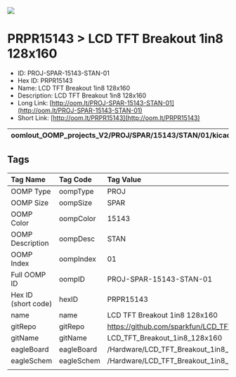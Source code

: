 


  
![][im]
# PRPR15143 > LCD TFT Breakout 1in8 128x160

- ID: PROJ-SPAR-15143-STAN-01
- Hex ID: PRPR15143
- Name: LCD TFT Breakout 1in8 128x160
- Description: LCD TFT Breakout 1in8 128x160
- Long Link: [http://oom.lt/PROJ-SPAR-15143-STAN-01](http://oom.lt/PROJ-SPAR-15143-STAN-01)
- Short Link: [http://oom.lt/PRPR15143](http://oom.lt/PRPR15143)
  

|oomlout_OOMP_projects_V2/PROJ/SPAR/15143/STAN/01/kicadPcb3dFront.png|oomlout_OOMP_projects_V2/PROJ/SPAR/15143/STAN/01/kicadPcb3dBack.png|oomlout_OOMP_projects_V2/PROJ/SPAR/15143/STAN/01/kicadPcb3d.png||
| :---: | :---: | :---: | :---: |

## Tags
  

|Tag Name|Tag Code|Tag Value|
| :--- | :--- | :--- |
|OOMP Type|oompType|PROJ|
|OOMP Size|oompSize|SPAR|
|OOMP Color|oompColor|15143|
|OOMP Description|oompDesc|STAN|
|OOMP Index|oompIndex|01|
|Full OOMP ID|oompID|PROJ-SPAR-15143-STAN-01|
|Hex ID (short code)|hexID|PRPR15143|
|name|name|LCD TFT Breakout 1in8 128x160|
|gitRepo|gitRepo|https://github.com/sparkfun/LCD_TFT_Breakout_1in8_128x160|
|gitName|gitName|LCD_TFT_Breakout_1in8_128x160|
|eagleBoard|eagleBoard|/Hardware/LCD_TFT_Breakout_1in8_128x160.brd|
|eagleSchem|eagleSchem|/Hardware/LCD_TFT_Breakout_1in8_128x160.sch|
||||



[im]: PROJ/SPAR/15143/STAN/01/kicadPcb3d_450.png
